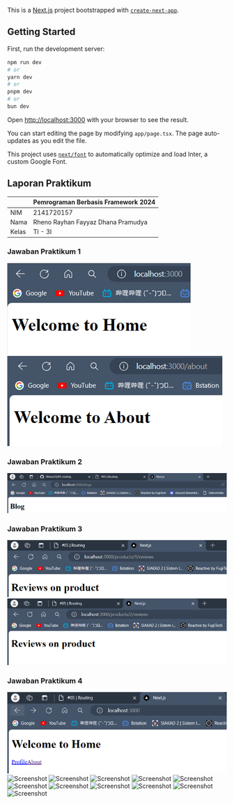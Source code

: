This is a [Next.js](https://nextjs.org/) project bootstrapped with [`create-next-app`](https://github.com/vercel/next.js/tree/canary/packages/create-next-app).

## Getting Started

First, run the development server:

```bash
npm run dev
# or
yarn dev
# or
pnpm dev
# or
bun dev
```

Open [http://localhost:3000](http://localhost:3000) with your browser to see the result.

You can start editing the page by modifying `app/page.tsx`. The page auto-updates as you edit the file.

This project uses [`next/font`](https://nextjs.org/docs/basic-features/font-optimization) to automatically optimize and load Inter, a custom Google Font.

## Laporan Praktikum

|  | Pemrograman Berbasis Framework 2024 |
|--|--|
| NIM |  2141720157|
| Nama |  Rheno Rayhan Fayyaz Dhana Pramudya |
| Kelas | TI - 3I |


### Jawaban Praktikum 1
![Screenshot](assets/1.1.png)
![Screenshot](assets/1.2.png)

### Jawaban Praktikum 2
![Screenshot](assets/2.1.png)

### Jawaban Praktikum 3
![Screenshot](assets/3.1.png)
![Screenshot](assets/3.2.png)

### Jawaban Praktikum 4
![Screenshot](assets/4.1.png)
![Screenshot](assets/4.2.png)
![Screenshot](assets/4.3.png)
![Screenshot](assets/4.4.png)
![Screenshot](assets/4.5.png)
![Screenshot](assets/4.6.png)
![Screenshot](assets/4.7.png)
![Screenshot](assets/4.8.png)
![Screenshot](assets/4.9.png)
![Screenshot](assets/4.10.png)
![Screenshot](assets/4.11.png)
![Screenshot](assets/4.12.png)
